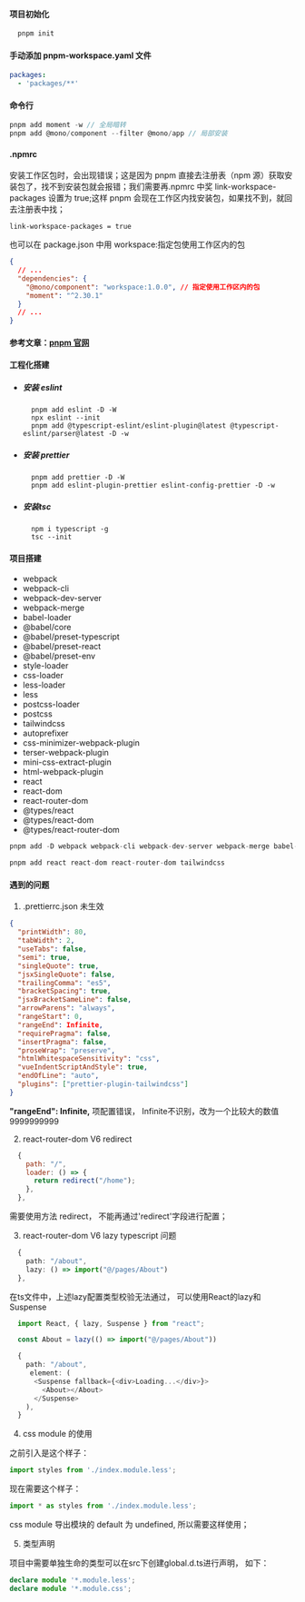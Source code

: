 #### 项目初始化

```js
  pnpm init
```

#### 手动添加 pnpm-workspace.yaml 文件

```yaml
packages:
  - 'packages/**'
```

#### 命令行

```js
pnpm add moment -w // 全局暗转
pnpm add @mono/component --filter @mono/app // 局部安装
```

#### .npmrc

安装工作区包时，会出现错误；这是因为 pnpm 直接去注册表（npm 源）获取安装包了，找不到安装包就会报错；我们需要再.npmrc 中奖 link-workspace-packages 设置为 true;这样 pnpm 会现在工作区内找安装包，如果找不到，就回去注册表中找；

```text
link-workspace-packages = true
```

也可以在 package.json 中用 workspace:指定包使用工作区内的包

```json
{
  // ...
  "dependencies": {
    "@mono/component": "workspace:1.0.0", // 指定使用工作区内的包
    "moment": "^2.30.1"
  }
  // ...
}
```

#### 参考文章：[pnpm 官网](https://pnpm.io/)

#### 工程化搭建

- ##### 安装 eslint

  ```
    pnpm add eslint -D -W
    npx eslint --init
    pnpm add @typescript-eslint/eslint-plugin@latest @typescript-eslint/parser@latest -D -w
  ```

- ##### 安装 prettier
  ```
    pnpm add prettier -D -W
    pnpm add eslint-plugin-prettier eslint-config-prettier -D -w
  ```
- ##### 安装tsc
  ```
    npm i typescript -g
    tsc --init
  ```

#### 项目搭建

- webpack
- webpack-cli
- webpack-dev-server
- webpack-merge
- babel-loader
- @babel/core
- @babel/preset-typescript
- @babel/preset-react
- @babel/preset-env
- style-loader
- css-loader
- less-loader
- less
- postcss-loader
- postcss
- tailwindcss
- autoprefixer
- css-minimizer-webpack-plugin
- terser-webpack-plugin
- mini-css-extract-plugin
- html-webpack-plugin
- react
- react-dom
- react-router-dom
- @types/react
- @types/react-dom
- @types/react-router-dom

```js
pnpm add -D webpack webpack-cli webpack-dev-server webpack-merge babel-loader @babel/core @babel/preset-typescript @babel/preset-react @babel/preset-env style-loader css-loader less-loader less postcss-loader postcss autoprefixer css-minimizer-webpack-plugin terser-webpack-plugin mini-css-extract-plugin html-webpack-plugin @types/react @types/react-dom @types/react-router-dom
```

```js
pnpm add react react-dom react-router-dom tailwindcss
```

#### 遇到的问题

1. .prettierrc.json 未生效

```json
{
  "printWidth": 80,
  "tabWidth": 2,
  "useTabs": false,
  "semi": true,
  "singleQuote": true,
  "jsxSingleQuote": false,
  "trailingComma": "es5",
  "bracketSpacing": true,
  "jsxBracketSameLine": false,
  "arrowParens": "always",
  "rangeStart": 0,
  "rangeEnd": Infinite,
  "requirePragma": false,
  "insertPragma": false,
  "proseWrap": "preserve",
  "htmlWhitespaceSensitivity": "css",
  "vueIndentScriptAndStyle": true,
  "endOfLine": "auto",
  "plugins": ["prettier-plugin-tailwindcss"]
}
```

**"rangeEnd": Infinite,** 项配置错误， Infinite不识别，改为一个比较大的数值9999999999

2. react-router-dom V6 redirect

```js
  {
    path: "/",
    loader: () => {
      return redirect("/home");
    },
  },
```

需要使用方法 redirect， 不能再通过'redirect'字段进行配置；

3. react-router-dom V6 lazy typescript 问题

```ts
  {
    path: "/about",
    lazy: () => import("@/pages/About")
  },
```

在ts文件中，上述lazy配置类型校验无法通过， 可以使用React的lazy和Suspense

```ts
  import React, { lazy, Suspense } from "react";

  const About = lazy(() => import("@/pages/About"))

  {
    path: "/about",
     element: (
      <Suspense fallback={<div>Loading...</div>}>
        <About></About>
      </Suspense>
    ),
  }
```

4. css module 的使用

之前引入是这个样子：

```js
import styles from './index.module.less';
```

现在需要这个样子：

```js
import * as styles from './index.module.less';
```

css module 导出模块的 default 为 undefined, 所以需要这样使用；

5. 类型声明

项目中需要单独生命的类型可以在src下创建global.d.ts进行声明， 如下：

```ts
declare module '*.module.less';
declare module '*.module.css';
```
